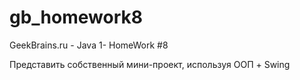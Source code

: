 # gb_homework8
GeekBrains.ru - Java 1- HomeWork #8

Представить собственный мини-проект, используя ООП + Swing
